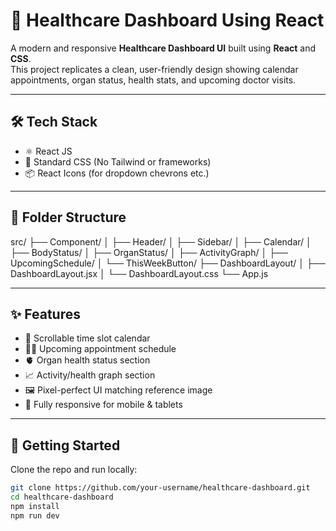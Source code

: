 # 🏥 Healthcare Dashboard Using React

A modern and responsive **Healthcare Dashboard UI** built using **React** and **CSS**.  
This project replicates a clean, user-friendly design showing calendar appointments, organ status, health stats, and upcoming doctor visits.

---


## 🛠️ Tech Stack

- ⚛️ React JS
- 🎨 Standard CSS (No Tailwind or frameworks)
- 📦 React Icons (for dropdown chevrons etc.)

---

## 📁 Folder Structure
src/
├── Component/
│ ├── Header/
│ ├── Sidebar/
│ ├── Calendar/
│ ├── BodyStatus/
│ ├── OrganStatus/
│ ├── ActivityGraph/
│ ├── UpcomingSchedule/
│ └── ThisWeekButton/
├── DashboardLayout/
│ ├── DashboardLayout.jsx
│ └── DashboardLayout.css
└── App.js


---

## ✨ Features

- 📅 Scrollable time slot calendar
- 👨‍⚕️ Upcoming appointment schedule
- 🫀 Organ health status section
- 📈 Activity/health graph section
- 🖼️ Pixel-perfect UI matching reference image
- 📱 Fully responsive for mobile & tablets

---

## 🚀 Getting Started

Clone the repo and run locally:

```bash
git clone https://github.com/your-username/healthcare-dashboard.git
cd healthcare-dashboard
npm install
npm run dev


